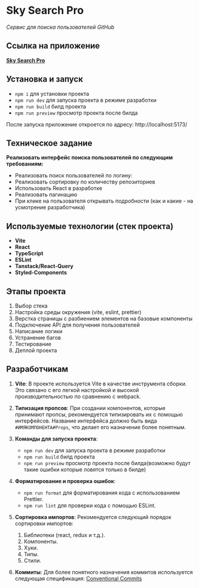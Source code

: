 # Sky Search Pro

_Сервис для поиска пользователей GitHub_

## Ссылка на приложение

[**Sky Search Pro**](https://sky-fitness-pro-lime.vercel.app/)

## Установка и запуск

- `npm i` для установки проекта
- `npm run dev` для запуска проекта в режиме разработки
- `npm run build` билд проекта
- `npm run preview` просмотр проекта после билда

После запуска приложение откроется по адресу: http://localhost:5173/

## Техническое задание

**Реализовать интерфейс поиска пользователей по следующим требованиям:**

- Реализовать поиск пользователей по логину:
- Реализовать сортировку по количеству репозиториев
- Использовать React в разработке
- Реализовать пагинацию
- При клике на пользователя открывать подробности (как и какие - на усмотрение разработчика)

## Используемые технологии (стек проекта)

- **Vite**
- **React**
- **TypeScript**
- **ESLint**
- **Tanstack/React-Query**
- **Styled-Components**

## Этапы проекта

1. Выбор стека
2. Настройка среды окружения (vite, eslint, prettier)
3. Верстка страницы с разбиением элементов на базовые компоненты
4. Подключение API для получения пользователей
5. Написание логики
6. Устранение багов
7. Тестирование
8. Деплой проекта

## Разработчикам

1. **Vite**: В проекте используется Vite в качестве инструмента сборки. Это связано с его легкой настройкой и высокой
   производительностью по сравнению с webpack.

2. **Типизация пропсов**: При создании компонентов, которые принимают пропсы, рекомендуется типизировать их с помощью
   интерфейсов. Название интерфейса должно быть вида `#ИМЯКОМПОНЕНТА#Props`, что делает его назначение более понятным.

3. **Команды для запуска проекта**:

   - `npm run dev` для запуска проекта в режиме разработки
   - `npm run build` билд проекта
   - `npm run preview` просмотр проекта после билда(возможно будут такие ошибки которые ловятся только в билде)

4. **Форматирование и проверка ошибок**:

   - `npm run format` для форматирования кода с использованием Prettier.
   - `npm run lint` для проверки кода с помощью ESLint.

5. **Сортировка импортов**: Рекомендуется следующий порядок сортировки импортов:

   1. Библиотеки (react, redux и т.д.).
   2. Компоненты.
   3. Хуки.
   4. Типы.
   5. Стили.

6. **Коммиты**: Для более понятного назначения коммитов используется следующая
   спецификация: [Conventional Commits](https://www.conventionalcommits.org/en/v1.0.0/)
